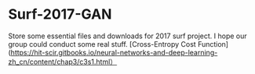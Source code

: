 # Surf-2017-GAN
Store some essential files and downloads for 2017 surf project.
I hope our group could conduct some real stuff.
[Cross-Entropy Cost Function](https://hit-scir.gitbooks.io/neural-networks-and-deep-learning-zh_cn/content/chap3/c3s1.html）
